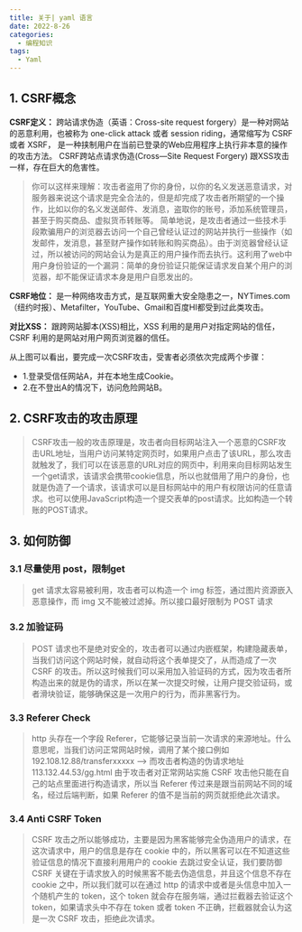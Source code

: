 ```yaml
---
title: 关于| yaml 语言
date: 2022-8-26
categories:
  - 编程知识
tags:
  - Yaml
---
```


## 1. CSRF概念

**CSRF定义：** 跨站请求伪造（英语：Cross-site request forgery）是一种对网站的恶意利用，也被称为 one-click attack 或者 session riding，通常缩写为 CSRF 或者 XSRF， 是一种挟制用户在当前已登录的Web应用程序上执行非本意的操作的攻击方法。 CSRF跨站点请求伪造(Cross—Site Request Forgery) 跟XSS攻击一样，存在巨大的危害性。

> 你可以这样来理解：攻击者盗用了你的身份，以你的名义发送恶意请求，对服务器来说这个请求是完全合法的，但是却完成了攻击者所期望的一个操作，比如以你的名义发送邮件、发消息，盗取你的账号，添加系统管理员，甚至于购买商品、虚拟货币转账等。
> 简单地说，是攻击者通过一些技术手段欺骗用户的浏览器去访问一个自己曾经认证过的网站并执行一些操作（如发邮件，发消息，甚至财产操作如转账和购买商品）。由于浏览器曾经认证过，所以被访问的网站会认为是真正的用户操作而去执行。这利用了web中用户身份验证的一个漏洞：简单的身份验证只能保证请求发自某个用户的浏览器，却不能保证请求本身是用户自愿发出的。

**CSRF地位：** 是一种网络攻击方式，是互联网重大安全隐患之一，NYTimes.com（纽约时报）、Metafilter，YouTube、Gmail和百度HI都受到过此类攻击。

**对比XSS：** 跟跨网站脚本(XSS)相比，XSS 利用的是用户对指定网站的信任，CSRF 利用的是网站对用户网页浏览器的信任。

从上图可以看出，要完成一次CSRF攻击，受害者必须依次完成两个步骤：

- 1.登录受信任网站A，并在本地生成Cookie。
- 2.在不登出A的情况下，访问危险网站B。

## 2. CSRF攻击的攻击原理

> CSRF攻击一般的攻击原理是，攻击者向目标网站注入一个恶意的CSRF攻击URL地址，当用户访问某特定网页时，如果用户点击了该URL，那么攻击就触发了，我们可以在该恶意的URL对应的网页中，利用来向目标网站发生一个get请求，该请求会携带cookie信息，所以也就借用了用户的身份，也就是伪造了一个请求，该请求可以是目标网站中的用户有权限访问的任意请求。也可以使用JavaScript构造一个提交表单的post请求。比如构造一个转账的POST请求。

## 3. 如何防御

### 3.1 尽量使用 post，限制get

> get 请求太容易被利用，攻击者可以构造一个 img 标签，通过图片资源嵌入恶意操作，而 img 又不能被过滤掉。所以接口最好限制为 POST 请求

### 3.2 加验证码

> POST 请求也不是绝对安全的，攻击者可以通过内嵌框架，构建隐藏表单，当我们访问这个网站时候，就自动将这个表单提交了，从而造成了一次 CSRF 的攻击。所以这时候我们可以采用加入验证码的方式，因为攻击者所构造出来的就是伪的请求，所以在某一次提交时候，让用户提交验证码，或者滑块验证，能够确保这是一次用户的行为，而非黑客行为。

### 3.3 Referer Check

> http 头存在一个字段 Referer，它能够记录当前一次请求的来源地址。什么意思呢，当我们访问正常网站时候，调用了某个接口例如 192.108.12.88/transferxxxxx ——> 而攻击者构造的伪请求地址 113.132.44.53/gg.html 由于攻击者对正常网站实施 CSRF 攻击他只能在自己的站点里面进行构造请求，所以当 Referer 传过来是跟当前网站不同的域名，经过后端判断，如果 Referer 的值不是当前的网页就拒绝此次请求。

### 3.4 Anti CSRF Token

> CSRF 攻击之所以能够成功，主要是因为黑客能够完全伪造用户的请求，在这次请求中，用户的信息是存在 cookie 中的，所以黑客可以在不知道这些验证信息的情况下直接利用用户的 cookie 去跳过安全认证，我们要防御 CSRF 关键在于请求放入的时候黑客不能去伪造信息，并且这个信息不存在 cookie 之中，所以我们就可以在通过 http 的请求中或者是头信息中加入一个随机产生的 token，这个 token 就会存在服务端，通过拦截器去验证这个 token，如果请求头中不存在 token 或者 token 不正确，拦截器就会认为这是一次 CSRF 攻击，拒绝此次请求。
